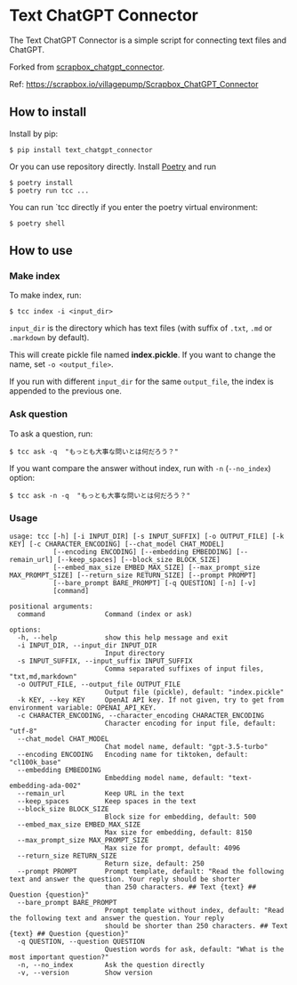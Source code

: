 # Text ChatGPT Connector

The Text ChatGPT Connector is a simple script for connecting text files and ChatGPT.

Forked from [scrapbox_chatgpt_connector](https://github.com/nishio/scrapbox_chatgpt_connector).

Ref: https://scrapbox.io/villagepump/Scrapbox_ChatGPT_Connector

## How to install

Install by pip:

```
$ pip install text_chatgpt_connector
```

Or you can use repository directly.
Install [Poetry](https://python-poetry.org/)
and run

```
$ poetry install
$ poetry run tcc ...
```

You can run \`tcc directly if you enter the poetry virtual environment:

```
$ poetry shell
```

## How to use

### Make index

To make index, run:

```
$ tcc index -i <input_dir>
```

`input_dir` is the directory which has text files (with suffix of `.txt`, `.md` or `.markdown` by default).

This will create pickle file named **index.pickle**.
If you want to change the name, set `-o <output_file>`.

If you run with different `input_dir` for the same `output_file`,
the index is appended to the previous one.

### Ask question

To ask a question, run:

```
$ tcc ask -q  "もっとも大事な問いとは何だろう？"
```

If you want compare the answer without index, run with `-n` (`--no_index`) option:

```
$ tcc ask -n -q  "もっとも大事な問いとは何だろう？"
```

### Usage

```
usage: tcc [-h] [-i INPUT_DIR] [-s INPUT_SUFFIX] [-o OUTPUT_FILE] [-k KEY] [-c CHARACTER_ENCODING] [--chat_model CHAT_MODEL]
           [--encoding ENCODING] [--embedding EMBEDDING] [--remain_url] [--keep_spaces] [--block_size BLOCK_SIZE]
           [--embed_max_size EMBED_MAX_SIZE] [--max_prompt_size MAX_PROMPT_SIZE] [--return_size RETURN_SIZE] [--prompt PROMPT]
           [--bare_prompt BARE_PROMPT] [-q QUESTION] [-n] [-v]
           [command]

positional arguments:
  command               Command (index or ask)

options:
  -h, --help            show this help message and exit
  -i INPUT_DIR, --input_dir INPUT_DIR
                        Input directory
  -s INPUT_SUFFIX, --input_suffix INPUT_SUFFIX
                        Comma separated suffixes of input files, "txt,md,markdown"
  -o OUTPUT_FILE, --output_file OUTPUT_FILE
                        Output file (pickle), default: "index.pickle"
  -k KEY, --key KEY     OpenAI API key. If not given, try to get from environment variable: OPENAI_API_KEY.
  -c CHARACTER_ENCODING, --character_encoding CHARACTER_ENCODING
                        Character encoding for input file, default: "utf-8"
  --chat_model CHAT_MODEL
                        Chat model name, default: "gpt-3.5-turbo"
  --encoding ENCODING   Encoding name for tiktoken, default: "cl100k_base"
  --embedding EMBEDDING
                        Embedding model name, default: "text-embedding-ada-002"
  --remain_url          Keep URL in the text
  --keep_spaces         Keep spaces in the text
  --block_size BLOCK_SIZE
                        Block size for embedding, default: 500
  --embed_max_size EMBED_MAX_SIZE
                        Max size for embedding, default: 8150
  --max_prompt_size MAX_PROMPT_SIZE
                        Max size for prompt, default: 4096
  --return_size RETURN_SIZE
                        Return size, default: 250
  --prompt PROMPT       Prompt template, default: "Read the following text and answer the question. Your reply should be shorter
                        than 250 characters. ## Text {text} ## Question {question}"
  --bare_prompt BARE_PROMPT
                        Prompt template without index, default: "Read the following text and answer the question. Your reply
                        should be shorter than 250 characters. ## Text {text} ## Question {question}"
  -q QUESTION, --question QUESTION
                        Question words for ask, default: "What is the most important question?"
  -n, --no_index        Ask the question directly
  -v, --version         Show version
```
